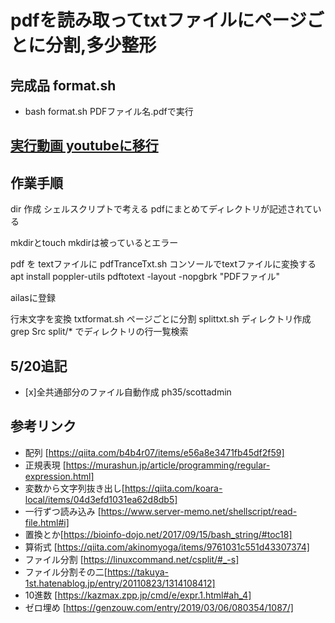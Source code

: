 # pdfを読み取ってtxtファイルにページごとに分割,多少整形

## 完成品 format.sh
- bash format.sh PDFファイル名.pdfで実行
## [実行動画 youtubeに移行](https://youtu.be/0qND7G4qoLI)
## 作業手順
dir 作成
シェルスクリプトで考える
pdfにまとめてディレクトリが記述されている

mkdirとtouch
mkdirは被っているとエラー

pdf を textファイルに pdfTranceTxt.sh
コンソールでtextファイルに変換する
apt install poppler-utils
pdftotext -layout -nopgbrk "PDFファイル"

ailasに登録

行末文字を変換 txtformat.sh
ページごとに分割 splittxt.sh
ディレクトリ作成 grep Src split/*
でディレクトリの行一覧検索
## 5/20追記
- [x]全共通部分のファイル自動作成 ph35/scottadmin

## 参考リンク
- 配列 [https://qiita.com/b4b4r07/items/e56a8e3471fb45df2f59]
- 正規表現 [https://murashun.jp/article/programming/regular-expression.html]
- 変数から文字列抜き出し[https://qiita.com/koara-local/items/04d3efd1031ea62d8db5]
- 一行ずつ読み込み [https://www.server-memo.net/shellscript/read-file.html#i]
- 置換とか[https://bioinfo-dojo.net/2017/09/15/bash_string/#toc18]
- 算術式 [https://qiita.com/akinomyoga/items/9761031c551d43307374]
- ファイル分割 [https://linuxcommand.net/csplit/#_-s]
- ファイル分割その二[https://takuya-1st.hatenablog.jp/entry/20110823/1314108412]
- 10進数 [https://kazmax.zpp.jp/cmd/e/expr.1.html#ah_4]
- ゼロ埋め [https://genzouw.com/entry/2019/03/06/080354/1087/]



